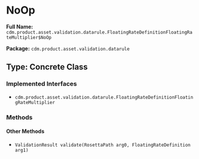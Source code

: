 # NoOp

**Full Name:** `cdm.product.asset.validation.datarule.FloatingRateDefinitionFloatingRateMultiplier$NoOp`

**Package:** `cdm.product.asset.validation.datarule`

## Type: Concrete Class

### Implemented Interfaces

- `cdm.product.asset.validation.datarule.FloatingRateDefinitionFloatingRateMultiplier`

### Methods

#### Other Methods

- `ValidationResult validate(RosettaPath arg0, FloatingRateDefinition arg1)`

